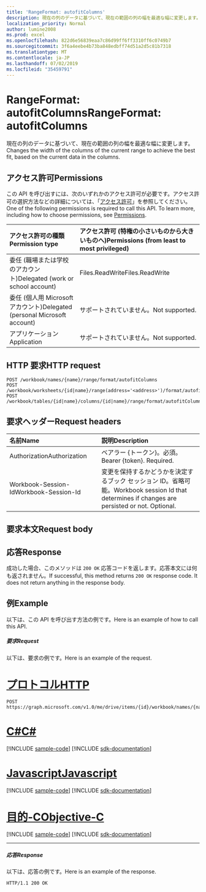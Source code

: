```yaml
---
title: 'RangeFormat: autofitColumns'
description: 現在の列のデータに基づいて、現在の範囲の列の幅を最適な幅に変更します。
localization_priority: Normal
author: lumine2008
ms.prod: excel
ms.openlocfilehash: 822d6e56839eaa7c86d99ff6ff3310ff6c0749b7
ms.sourcegitcommit: 3f6a4eebe4b73ba848edbff74d51a2d5c81b7318
ms.translationtype: MT
ms.contentlocale: ja-JP
ms.lasthandoff: 07/02/2019
ms.locfileid: "35459791"
---
```

# <a name="rangeformat-autofitcolumns"></a><span data-ttu-id="93986-103">RangeFormat: autofitColumns</span><span class="sxs-lookup"><span data-stu-id="93986-103">RangeFormat: autofitColumns</span></span>

<span data-ttu-id="93986-104">現在の列のデータに基づいて、現在の範囲の列の幅を最適な幅に変更します。</span><span class="sxs-lookup"><span data-stu-id="93986-104">Changes the width of the columns of the current range to achieve the best fit, based on the current data in the columns.</span></span>
## <a name="permissions"></a><span data-ttu-id="93986-105">アクセス許可</span><span class="sxs-lookup"><span data-stu-id="93986-105">Permissions</span></span>
<span data-ttu-id="93986-p101">この API を呼び出すには、次のいずれかのアクセス許可が必要です。アクセス許可の選択方法などの詳細については、「[アクセス許可](/graph/permissions-reference)」を参照してください。</span><span class="sxs-lookup"><span data-stu-id="93986-p101">One of the following permissions is required to call this API. To learn more, including how to choose permissions, see [Permissions](/graph/permissions-reference).</span></span>

|<span data-ttu-id="93986-108">アクセス許可の種類</span><span class="sxs-lookup"><span data-stu-id="93986-108">Permission type</span></span>      | <span data-ttu-id="93986-109">アクセス許可 (特権の小さいものから大きいものへ)</span><span class="sxs-lookup"><span data-stu-id="93986-109">Permissions (from least to most privileged)</span></span>              |
|:--------------------|:---------------------------------------------------------|
|<span data-ttu-id="93986-110">委任 (職場または学校のアカウント)</span><span class="sxs-lookup"><span data-stu-id="93986-110">Delegated (work or school account)</span></span> | <span data-ttu-id="93986-111">Files.ReadWrite</span><span class="sxs-lookup"><span data-stu-id="93986-111">Files.ReadWrite</span></span>    |
|<span data-ttu-id="93986-112">委任 (個人用 Microsoft アカウント)</span><span class="sxs-lookup"><span data-stu-id="93986-112">Delegated (personal Microsoft account)</span></span> | <span data-ttu-id="93986-113">サポートされていません。</span><span class="sxs-lookup"><span data-stu-id="93986-113">Not supported.</span></span>    |
|<span data-ttu-id="93986-114">アプリケーション</span><span class="sxs-lookup"><span data-stu-id="93986-114">Application</span></span> | <span data-ttu-id="93986-115">サポートされていません。</span><span class="sxs-lookup"><span data-stu-id="93986-115">Not supported.</span></span> |

## <a name="http-request"></a><span data-ttu-id="93986-116">HTTP 要求</span><span class="sxs-lookup"><span data-stu-id="93986-116">HTTP request</span></span>
<!-- { "blockType": "ignored" } -->
```http
POST /workbook/names/{name}/range/format/autofitColumns
POST /workbook/worksheets/{id|name}/range(address='<address>')/format/autofitColumns
POST /workbook/tables/{id|name}/columns/{id|name}/range/format/autofitColumns

```
## <a name="request-headers"></a><span data-ttu-id="93986-117">要求ヘッダー</span><span class="sxs-lookup"><span data-stu-id="93986-117">Request headers</span></span>
| <span data-ttu-id="93986-118">名前</span><span class="sxs-lookup"><span data-stu-id="93986-118">Name</span></span>       | <span data-ttu-id="93986-119">説明</span><span class="sxs-lookup"><span data-stu-id="93986-119">Description</span></span>|
|:---------------|:----------|
| <span data-ttu-id="93986-120">Authorization</span><span class="sxs-lookup"><span data-stu-id="93986-120">Authorization</span></span>  | <span data-ttu-id="93986-p102">ベアラー {トークン}。必須。</span><span class="sxs-lookup"><span data-stu-id="93986-p102">Bearer {token}. Required.</span></span> |
| <span data-ttu-id="93986-123">Workbook-Session-Id</span><span class="sxs-lookup"><span data-stu-id="93986-123">Workbook-Session-Id</span></span>  | <span data-ttu-id="93986-p103">変更を保持するかどうかを決定するブック セッション ID。省略可能。</span><span class="sxs-lookup"><span data-stu-id="93986-p103">Workbook session Id that determines if changes are persisted or not. Optional.</span></span>|

## <a name="request-body"></a><span data-ttu-id="93986-126">要求本文</span><span class="sxs-lookup"><span data-stu-id="93986-126">Request body</span></span>

## <a name="response"></a><span data-ttu-id="93986-127">応答</span><span class="sxs-lookup"><span data-stu-id="93986-127">Response</span></span>

<span data-ttu-id="93986-p104">成功した場合、このメソッドは `200 OK` 応答コードを返します。応答本文には何も返されません。</span><span class="sxs-lookup"><span data-stu-id="93986-p104">If successful, this method returns `200 OK` response code. It does not return anything in the response body.</span></span>

## <a name="example"></a><span data-ttu-id="93986-130">例</span><span class="sxs-lookup"><span data-stu-id="93986-130">Example</span></span>
<span data-ttu-id="93986-131">以下は、この API を呼び出す方法の例です。</span><span class="sxs-lookup"><span data-stu-id="93986-131">Here is an example of how to call this API.</span></span>
##### <a name="request"></a><span data-ttu-id="93986-132">要求</span><span class="sxs-lookup"><span data-stu-id="93986-132">Request</span></span>
<span data-ttu-id="93986-133">以下は、要求の例です。</span><span class="sxs-lookup"><span data-stu-id="93986-133">Here is an example of the request.</span></span>

# <a name="httptabhttp"></a>[<span data-ttu-id="93986-134">プロトコル</span><span class="sxs-lookup"><span data-stu-id="93986-134">HTTP</span></span>](#tab/http)
<!-- {
  "blockType": "request",
  "name": "rangeformat_autofitcolumns"
}-->
```http
POST https://graph.microsoft.com/v1.0/me/drive/items/{id}/workbook/names/{name}/range/format/autofitColumns
```
# <a name="ctabcsharp"></a>[<span data-ttu-id="93986-135">C#</span><span class="sxs-lookup"><span data-stu-id="93986-135">C#</span></span>](#tab/csharp)
[!INCLUDE [sample-code](../includes/snippets/csharp/rangeformat-autofitcolumns-csharp-snippets.md)]
[!INCLUDE [sdk-documentation](../includes/snippets/snippets-sdk-documentation-link.md)]

# <a name="javascripttabjavascript"></a>[<span data-ttu-id="93986-136">Javascript</span><span class="sxs-lookup"><span data-stu-id="93986-136">Javascript</span></span>](#tab/javascript)
[!INCLUDE [sample-code](../includes/snippets/javascript/rangeformat-autofitcolumns-javascript-snippets.md)]
[!INCLUDE [sdk-documentation](../includes/snippets/snippets-sdk-documentation-link.md)]

# <a name="objective-ctabobjc"></a>[<span data-ttu-id="93986-137">目的-C</span><span class="sxs-lookup"><span data-stu-id="93986-137">Objective-C</span></span>](#tab/objc)
[!INCLUDE [sample-code](../includes/snippets/objc/rangeformat-autofitcolumns-objc-snippets.md)]
[!INCLUDE [sdk-documentation](../includes/snippets/snippets-sdk-documentation-link.md)]

---


##### <a name="response"></a><span data-ttu-id="93986-138">応答</span><span class="sxs-lookup"><span data-stu-id="93986-138">Response</span></span>
<span data-ttu-id="93986-139">以下は、応答の例です。</span><span class="sxs-lookup"><span data-stu-id="93986-139">Here is an example of the response.</span></span> 
<!-- {
  "blockType": "response"
} -->
```http
HTTP/1.1 200 OK
```

<!-- uuid: 8fcb5dbc-d5aa-4681-8e31-b001d5168d79
2015-10-25 14:57:30 UTC -->
<!-- {
  "type": "#page.annotation",
  "description": "RangeFormat: autofitColumns",
  "keywords": "",
  "section": "documentation",
  "tocPath": "",
  "suppressions": [
  ]
}-->
